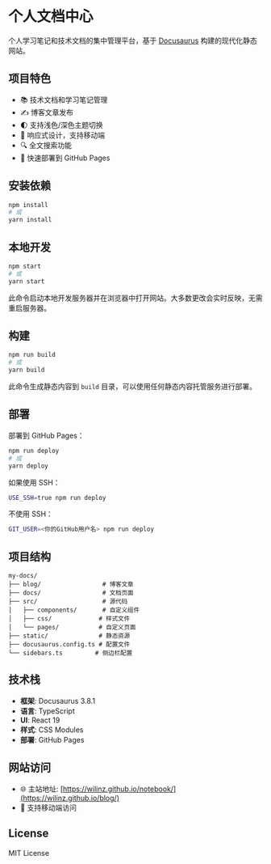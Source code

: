 # 个人文档中心

个人学习笔记和技术文档的集中管理平台，基于 [Docusaurus](https://docusaurus.io/) 构建的现代化静态网站。

## 项目特色

- 📚 技术文档和学习笔记管理
- ✍️ 博客文章发布
- 🌓 支持浅色/深色主题切换
- 📱 响应式设计，支持移动端
- 🔍 全文搜索功能
- 🚀 快速部署到 GitHub Pages

## 安装依赖

```bash
npm install
# 或
yarn install
```

## 本地开发

```bash
npm start
# 或
yarn start
```

此命令启动本地开发服务器并在浏览器中打开网站。大多数更改会实时反映，无需重启服务器。

## 构建

```bash
npm run build
# 或
yarn build
```

此命令生成静态内容到 `build` 目录，可以使用任何静态内容托管服务进行部署。

## 部署

部署到 GitHub Pages：

```bash
npm run deploy
# 或
yarn deploy
```

如果使用 SSH：

```bash
USE_SSH=true npm run deploy
```

不使用 SSH：

```bash
GIT_USER=<你的GitHub用户名> npm run deploy
```

## 项目结构

```
my-docs/
├── blog/                 # 博客文章
├── docs/                 # 文档页面
├── src/                  # 源代码
│   ├── components/       # 自定义组件
│   ├── css/             # 样式文件
│   └── pages/           # 自定义页面
├── static/              # 静态资源
├── docusaurus.config.ts # 配置文件
└── sidebars.ts         # 侧边栏配置
```

## 技术栈

- **框架**: Docusaurus 3.8.1
- **语言**: TypeScript
- **UI**: React 19
- **样式**: CSS Modules
- **部署**: GitHub Pages

## 网站访问

- 🌐 主站地址: [https://wilinz.github.io/notebook/](https://wilinz.github.io/blog/)
- 📱 支持移动端访问

## License

MIT License
